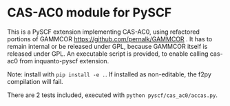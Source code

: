# CAS-AC0 module for PySCF
This is a PySCF extension implementing CAS-AC0, using refactored portions of GAMMCOR https://github.com/pernalk/GAMMCOR .
It has to remain internal or be released under GPL, because GAMMCOR itself is released under GPL.
An executable script is provided, to enable calling cas-ac0 from inquanto-pyscf extension.

Note: install with `pip install -e .`. If installed as non-editable, the f2py compilation will fail.

There are 2 tests included, executed with `python pyscf/cas_ac0/accas.py`.
